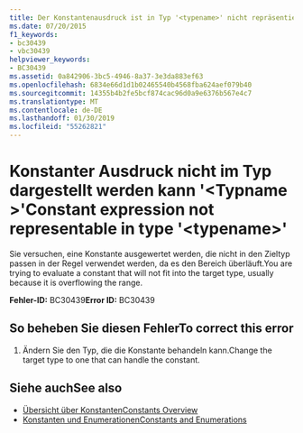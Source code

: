 ```yaml
---
title: Der Konstantenausdruck ist in Typ '<typename>' nicht repräsentierbar.
ms.date: 07/20/2015
f1_keywords:
- bc30439
- vbc30439
helpviewer_keywords:
- BC30439
ms.assetid: 0a842906-3bc5-4946-8a37-3e3da883ef63
ms.openlocfilehash: 6834e66d1d1b02465540b4568fba624aef079b40
ms.sourcegitcommit: 14355b4b2fe5bcf874cac96d0a9e6376b567e4c7
ms.translationtype: MT
ms.contentlocale: de-DE
ms.lasthandoff: 01/30/2019
ms.locfileid: "55262821"
---
```

# <a name="constant-expression-not-representable-in-type-typename"></a><span data-ttu-id="6e33f-102">Konstanter Ausdruck nicht im Typ dargestellt werden kann '\<Typname >'</span><span class="sxs-lookup"><span data-stu-id="6e33f-102">Constant expression not representable in type '\<typename>'</span></span>
<span data-ttu-id="6e33f-103">Sie versuchen, eine Konstante ausgewertet werden, die nicht in den Zieltyp passen in der Regel verwendet werden, da es den Bereich überläuft.</span><span class="sxs-lookup"><span data-stu-id="6e33f-103">You are trying to evaluate a constant that will not fit into the target type, usually because it is overflowing the range.</span></span>  
  
 <span data-ttu-id="6e33f-104">**Fehler-ID:** BC30439</span><span class="sxs-lookup"><span data-stu-id="6e33f-104">**Error ID:** BC30439</span></span>  
  
## <a name="to-correct-this-error"></a><span data-ttu-id="6e33f-105">So beheben Sie diesen Fehler</span><span class="sxs-lookup"><span data-stu-id="6e33f-105">To correct this error</span></span>  
  
1.  <span data-ttu-id="6e33f-106">Ändern Sie den Typ, die die Konstante behandeln kann.</span><span class="sxs-lookup"><span data-stu-id="6e33f-106">Change the target type to one that can handle the constant.</span></span>  
  
## <a name="see-also"></a><span data-ttu-id="6e33f-107">Siehe auch</span><span class="sxs-lookup"><span data-stu-id="6e33f-107">See also</span></span>
- [<span data-ttu-id="6e33f-108">Übersicht über Konstanten</span><span class="sxs-lookup"><span data-stu-id="6e33f-108">Constants Overview</span></span>](../../../visual-basic/programming-guide/language-features/constants-enums/constants-overview.md)
- [<span data-ttu-id="6e33f-109">Konstanten und Enumerationen</span><span class="sxs-lookup"><span data-stu-id="6e33f-109">Constants and Enumerations</span></span>](../../../visual-basic/language-reference/constants-and-enumerations.md)
